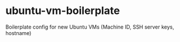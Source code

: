 # ubuntu-vm-boilerplate
Boilerplate config for new Ubuntu VMs (Machine ID, SSH server keys, hostname)
